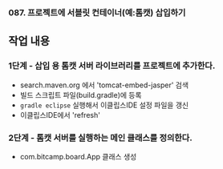 ### 087. 프로젝트에 서블릿 컨테이너(예:톰캣) 삽입하기

## 작업 내용

### 1단계 - 삽입 용 톰캣 서버 라이브러리를 프로젝트에 추가한다.

- search.maven.org 에서 'tomcat-embed-jasper' 검색
- 빌드 스크립트 파일(build.gradle)에 등록
- `gradle eclipse` 실행해서 이클립스IDE 설정 파일을 갱신
- 이클립스IDE에서 'refresh'

### 2단계 - 톰캣 서버를 실행하는 메인 클래스를 정의한다.

- com.bitcamp.board.App 클래스 생성
